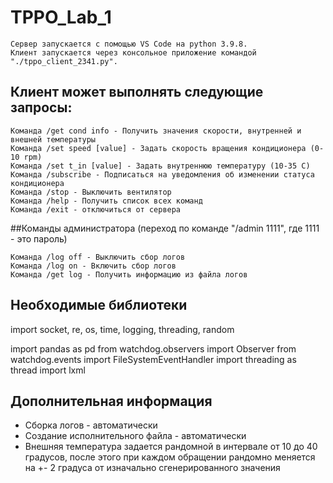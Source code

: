 # TPPO_Lab_1

```
Сервер запускается с помощью VS Code на python 3.9.8. 
Клиент запускается через консольное приложение командой "./tppo_client_2341.py".
```
## Клиент может выполнять следующие запросы:

```
Команда /get cond info - Получить значения скорости, внутренней и внешней температуры
Команда /set speed [value] - Задать скорость вращения кондиционера (0-10 rpm) 
Команда /set t_in [value] - Задать внутреннюю температуру (10-35 С)
Команда /subscribe - Подписаться на уведомления об изменении статуса кондиционера
Команда /stop - Выключить вентилятор 
Команда /help - Получить список всех команд
Команда /exit - отключиться от сервера
```

##Команды администратора (переход по команде "/admin 1111", где 1111 - это пароль)

```
Команда /log off - Выключить сбор логов
Команда /log on - Включить сбор логов
Команда /get log - Получить информацию из файла логов
```

## Необходимые библиотеки

import socket, re, os, time, logging, threading, random

import pandas as pd
from watchdog.observers import Observer
from watchdog.events import FileSystemEventHandler
import threading as thread
import lxml

## Дополнительная информация
- Сборка логов - автоматически
- Создание исполнительного файла - автоматически
- Внешняя температура задается рандомной в интервале от 10 до 40 градусов, после этого при каждом обращении рандомно меняется на +- 2 градуса от изначально сгенерированного значения
